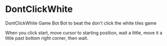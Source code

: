 # DontClickWhite
DontClickWhite Game Bot
Bot to beat the don't click the white tiles game

When you click start, move cursor to starting position, wait a little, move it a little past bottom right corner, then wait.
